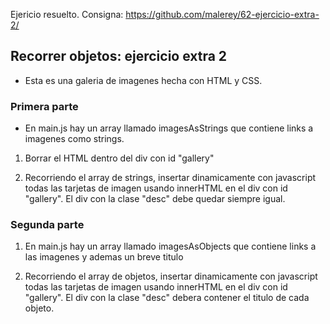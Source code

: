 Ejericio resuelto.
Consigna: https://github.com/malerey/62-ejercicio-extra-2/

## Recorrer objetos: ejercicio extra 2

- Esta es una galeria de imagenes hecha con HTML y CSS. 

### Primera parte

- En main.js hay un array llamado imagesAsStrings que contiene links a imagenes como strings. 

1. Borrar el HTML dentro del div con id "gallery"

2. Recorriendo el array de strings, insertar dinamicamente con javascript todas las tarjetas de imagen usando innerHTML en el div con id "gallery". El div con la clase "desc" debe quedar siempre igual. 

### Segunda parte

1. En main.js hay un array llamado imagesAsObjects que contiene links a las imagenes y ademas un breve titulo

2. Recorriendo el array de objetos, insertar dinamicamente con javascript todas las tarjetas de imagen usando innerHTML en el div con id "gallery". El div con la clase "desc" debera contener el titulo de cada objeto. 

